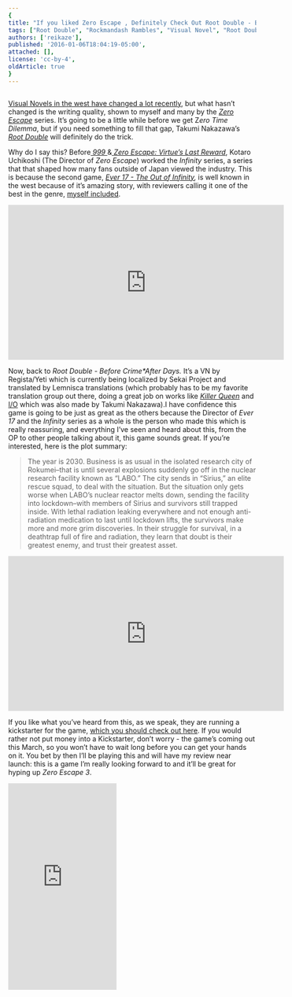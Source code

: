 ```yaml
---
{
title: "If you liked Zero Escape , Definitely Check Out Root Double - Before Crime * After Days",
tags: ["Root Double", "Rockmandash Rambles", "Visual Novel", "Root Double Before Crime After Days", "Sekai Project", "Kickstarter"],
authors: ['reikaze'],
published: '2016-01-06T18:04:19-05:00',
attached: [],
license: 'cc-by-4',
oldArticle: true
}
---
```


<div><img alt src="./zbztefok7tmjeapi0cbh.jpg"/><p class="sc-77igqf-0 bOfvBY"><span><a class="sc-1out364-0 hMndXN sc-145m8ut-0 gIacKn js_link" data-ga='[["Embedded Url","External link","http://rockmandash12.kinja.com/rockmandash-rambles-2015s-importance-for-visual-novel-1750235216",{"metric25":1}]]' href="http://rockmandash12.kinja.com/rockmandash-rambles-2015s-importance-for-visual-novel-1750235216" rel="noopener noreferrer" target="_blank">Visual Novels in the west have changed a lot recently</a></span>,
  but what hasn’t changed is the writing quality, shown to myself and many by the <span><a class="sc-1out364-0 hMndXN sc-145m8ut-0 gIacKn js_link" data-ga='[["Embedded Url","External link","http://rockmandash12.kinja.com/rockmandash-reviews-infinity-zero-escape-marathon-w-1664979798",{"metric25":1}]]' href="http://rockmandash12.kinja.com/rockmandash-reviews-infinity-zero-escape-marathon-w-1664979798" rel="noopener noreferrer" target="_blank"><em>Zero Escape</em></a></span> series. It’s going to be a little while before we get
  Z<em>ero Time Dilemma</em>, but if you need something to fill that gap, Takumi Nakazawa’s <span><a class="sc-1out364-0 hMndXN sc-145m8ut-0 gIacKn js_link" data-ga='[["Embedded Url","External link","https://www.kickstarter.com/projects/sekaiproject/root-double-before-crime-after-days-xtend-edition",{"metric25":1}]]' href="https://www.kickstarter.com/projects/sekaiproject/root-double-before-crime-after-days-xtend-edition" rel="noopener noreferrer" target="_blank"><em>Root Double</em></a></span><em> </em>will definitely do the trick.</p>
<div class="bxm4mm-2 hKBnez js_video-sticky__top-limit"></div>
<div class="bxm4mm-4 fQqUFt">

<div class="bxm4mm-1 gKeXmA js_video-sticky-trigger"></div>
<div class="bxm4mm-0 jRTmst instream-native-video instream-permalink js_video-sticky-target instream-native-video--mobile"></div>
</div>
<div class="bxm4mm-3 eCMXYG js_video-sticky__bottom-limit"></div><p class="sc-77igqf-0 bOfvBY">Why do I say this? Before<span><a class="sc-1out364-0 hMndXN sc-145m8ut-0 gIacKn js_link" data-ga='[["Embedded Url","External link","http://rockmandash12.kinja.com/why-i-love-999-nine-hours-nine-persons-nine-doors-so-1688146811",{"metric25":1}]]' href="http://rockmandash12.kinja.com/why-i-love-999-nine-hours-nine-persons-nine-doors-so-1688146811" rel="noopener noreferrer" target="_blank"><em> 999 </em></a></span>&amp;<span><a class="sc-1out364-0 hMndXN sc-145m8ut-0 gIacKn js_link" data-ga='[["Embedded Url","External link","http://rockmandash12.kinja.com/zero-escape-virtues-last-reward-is-nearly-perfect-expe-1713427517",{"metric25":1}]]' href="http://rockmandash12.kinja.com/zero-escape-virtues-last-reward-is-nearly-perfect-expe-1713427517" rel="noopener noreferrer" target="_blank"> <em>Zero Escape: Virtue’s Last Reward</em></a></span>, Kotaro Uchikoshi
  (The Director of <em>Zero Escape</em>) worked the <em>Infinity </em>series, a series that that shaped how many fans
  outside of Japan viewed the industry. This is because the second game, <span><a class="sc-1out364-0 hMndXN sc-145m8ut-0 gIacKn js_link" data-ga='[["Embedded Url","External link","http://rockmandash12.kinja.com/rockmandash-reviews-ever-17-the-out-of-infinity-vis-1626111485",{"metric25":1}]]' href="http://rockmandash12.kinja.com/rockmandash-reviews-ever-17-the-out-of-infinity-vis-1626111485" rel="noopener noreferrer" target="_blank"><em>Ever 17 - The Out of Infinity</em></a></span><em>, </em>is well known in the west
  because of it’s amazing story, with reviewers calling it one of the best in the genre, <span><a class="sc-1out364-0 hMndXN sc-145m8ut-0 gIacKn js_link" data-ga='[["Embedded Url","External link","http://rockmandash12.kinja.com/rockmandashs-top-10-favorite-visual-novels-1677663938",{"metric25":1}]]' href="http://rockmandash12.kinja.com/rockmandashs-top-10-favorite-visual-novels-1677663938" rel="noopener noreferrer" target="_blank">myself included</a></span>.</p>
<div class="ooo3c9-0 PpIMM align--bleed has-video media-large video-embed embed-frame"><span class="flex-video widescreen"><iframe allow="accelerometer; autoplay; clipboard-write; encrypted-media; gyroscope; picture-in-picture" allowfullscreen="" frameborder="0" height="315" src="https://www.youtube.com/embed/hdwKxuogBbk" width="560"></iframe><span class="js_recommend" data-chomp-id="hdwKxuogBbk" data-recommend-id="youtube://hdwKxuogBbk" data-recommended="false" id="youtube-hdwKxuogBbk"></span></span></div><p class="sc-77igqf-0 bOfvBY"> Now, back to <em>Root Double - Before Crime*After Days. </em>It’s<em> </em>a VN by
  Regista/Yeti which is currently being localized by Sekai Project and translated by Lemnisca translations (which
  probably has to be my favorite translation group out there, doing a great job on works like <span><a class="sc-1out364-0 hMndXN sc-145m8ut-0 gIacKn js_link" data-ga='[["Embedded Url","External link","http://anitay.kinja.com/killer-queen-is-a-great-dark-thriller-1650835383",{"metric25":1}]]' href="http://anitay.kinja.com/killer-queen-is-a-great-dark-thriller-1650835383" rel="noopener noreferrer" target="_blank"><em>Killer Queen</em></a></span> and <span><a class="sc-1out364-0 hMndXN sc-145m8ut-0 gIacKn js_link" data-ga='[["Embedded Url","External link","http://tay.kinja.com/rockmandash-reviews-i-o-visual-novel-1563212529",{"metric25":1}]]' href="http://tay.kinja.com/rockmandash-reviews-i-o-visual-novel-1563212529" rel="noopener noreferrer" target="_blank">I/O</a></span> which was also made by Takumi Nakazawa).I have confidence this game is
  going to be just as great as the others because the Director of <em>Ever 17 </em>and the <em>Infinity </em>series as a
  whole is the person who made this which is really reassuring, and everything I’ve seen and heard about this, from the
  OP to other people talking about it, this game sounds great. If you’re interested, here is the plot summary:</p>
<blockquote class="sc-8hxd3p-0 nvIqO" data-type="BlockQuote"><p class="sc-77igqf-0 bOfvBY">The year is 2030. Business is
  as usual in the isolated research city of Rokumei–that is until several explosions suddenly go off in the nuclear
  research facility known as “LABO.” The city sends in “Sirius,” an elite rescue squad, to deal with the situation. But
  the situation only gets worse when LABO’s nuclear reactor melts down, sending the facility into lockdown–with members
  of Sirius and survivors still trapped inside. With lethal radiation leaking everywhere and not enough anti-radiation
  medication to last until lockdown lifts, the survivors make more and more grim discoveries. In their struggle for
  survival, in a deathtrap full of fire and radiation, they learn that doubt is their greatest enemy, and trust their
  greatest asset.</p></blockquote>
<div class="ooo3c9-0 PpIMM align--bleed has-video media-large video-embed embed-frame"><span class="flex-video widescreen"><iframe allow="accelerometer; autoplay; clipboard-write; encrypted-media; gyroscope; picture-in-picture" allowfullscreen="" frameborder="0" height="315" src="https://www.youtube.com/embed/snHvVuCkAcU" width="560"></iframe><span class="js_recommend" data-chomp-id="snHvVuCkAcU" data-recommend-id="youtube://snHvVuCkAcU" data-recommended="false" id="youtube-snHvVuCkAcU"></span></span></div><p class="sc-77igqf-0 bOfvBY">If you like what
  you’ve heard from this, as we speak, they are running a kickstarter for the game, <span><a class="sc-1out364-0 hMndXN sc-145m8ut-0 gIacKn js_link" data-ga='[["Embedded Url","External link","https://www.kickstarter.com/projects/sekaiproject/root-double-before-crime-after-days-xtend-edition",{"metric25":1}]]' href="https://www.kickstarter.com/projects/sekaiproject/root-double-before-crime-after-days-xtend-edition" rel="noopener noreferrer" target="_blank">which you should check out here</a></span>. If you would rather not put
  money into a Kickstarter, don’t worry - the game’s coming out this March, so you won’t have to wait long before you
  can get your hands on it. You bet by then I’ll be playing this and will have my review near launch: this is a game I’m
  really looking forward to and it’ll be great for hyping up <em>Zero Escape 3</em>.</p>

<p class=""><span class="clear-both flex-video video-420"><iframe allowfullscreen="" class="" data-src="https://www.kickstarter.com/projects/sekaiproject/root-double-before-crime-after-days-xtend-edition/widget/card.html?v=2" frameborder="0" height="420px" mozallowfullscreen="mozallowfullscreen" sandbox="allow-same-origin allow-scripts allow-forms" scrolling="no" src="https://www.kickstarter.com/projects/sekaiproject/root-double-before-crime-after-days-xtend-edition/widget/card.html?v=2" webkitallowfullscreen="webkitAllowFullScreen" width="220px"></iframe></span>
</p>
</div>